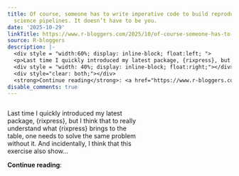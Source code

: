 ```yaml
---
title: Of course, someone has to write imperative code to build reproducible data
  science pipelines. It doesn’t have to be you.
date: '2025-10-29'
linkTitle: https://www.r-bloggers.com/2025/10/of-course-someone-has-to-write-imperative-code-to-build-reproducible-data-science-pipelines-it-doesnt-have-to-be-you/
source: R-bloggers
description: |-
  <div style = "width:60%; display: inline-block; float:left; ">
  <p>Last time I quickly introduced my latest package, {rixpress}, but I think that to really understand what {rixpress} brings to the table, one needs to solve the same problem without it. And incidentally, I think that this exercise also show...</p></div>
  <div style = "width: 40%; display: inline-block; float:right;"></div>
  <div style="clear: both;"></div>
  <strong>Continue reading</strong>: <a href="https://www.r-bloggers.com/2025/10/of-course-someone-has-to-write-imperative-code-to-build-reproducible-data-science-pipelines-it-doesnt- ...
disable_comments: true
---
```

<div style = "width:60%; display: inline-block; float:left; ">
<p>Last time I quickly introduced my latest package, {rixpress}, but I think that to really understand what {rixpress} brings to the table, one needs to solve the same problem without it. And incidentally, I think that this exercise also show...</p></div>
<div style = "width: 40%; display: inline-block; float:right;"></div>
<div style="clear: both;"></div>
<strong>Continue reading</strong>: <a href="https://www.r-bloggers.com/2025/10/of-course-someone-has-to-write-imperative-code-to-build-reproducible-data-science-pipelines-it-doesnt- ...